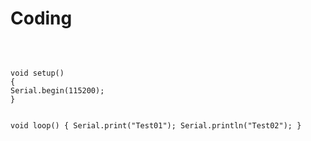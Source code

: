 <h1>Coding</h1>
<br>
<pre><code>
void setup()
{ 
Serial.begin(115200);
}

void loop() 
{ 
Serial.print("Test01");
Serial.println("Test02");
}
</code></pre>
